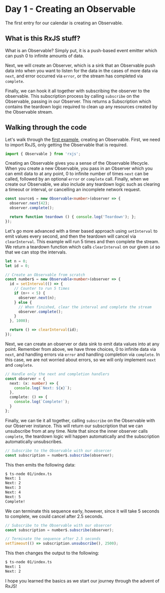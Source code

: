 # Day 1 - Creating an Observable

The first entry for our calendar is creating an Observable. 

## What is this RxJS stuff?

What is an Observable? Simply put, it is a push-based event emitter which can push 0 to infinite amounts of data.  

Next, we will create an Observer, which is a sink that an Observable push data into when you want to listen for the data in the cases of more data via `next`, and error occurred via `error`, or the stream has completed via `complete`.  

Finally, we can hook it all together with subscribing the observer to the observable.  This subscription process by calling `subscribe` on the Observable, passing in our Observer.  This returns a Subscription which contains the teardown logic required to clean up any resources created by the Observable stream.

## Walking through the code

Let's walk through the [first example](index.ts), creating an Observable.  First, we need to import RxJS, only getting the Observable that is required.

```typescript
import { Observable } from 'rxjs';
```

Creating an Observable gives you a sense of the Observable lifecycle. When you create a new Observable, you pass in an Observer which you can emit data to at any point, 0 to infinite number of times `next` can be called, followed by an optional `error` or `complete` call.  Finally, when we create our Observable, we also include any teardown logic such as clearing a timeout or interval, or cancelling an incomplete network request.

```typescript
const source$ = new Observable<number>(observer => {
  observer.next(42);
  observer.complete();

  return function teardown () { console.log('Teardown'); };
});
```

Let's go more advanced with a timer based approach using `setInterval` to emit values every second, and then the teardown will cancel via `clearInterval`.  This example will run 5 times and then complete the stream.  We return a teardown function which calls `clearInterval` on our given `id` so that we can stop the intervals.

```typescript
let n = 0;
let id = 0;

// Create an Observable from scratch
const number$ = new Observable<number>(observer => {
  id = setInterval(() => {
    // Counter to run 5 times
    if (n++ < 5) {
      observer.next(n);
    } else {
      // When finished, clear the interval and complete the stream
      observer.complete();
    }
  }, 1000);

  return () => clearInterval(id);
});
```

Next, we can create an observer or data sink to emit data values into at any point.  Remember from above, we have three choices, 0 to infinite data via `next`, and handling errors via `error` and handling completion via `complete`.  In this case, we are not worried about errors, so we will only implement `next` and `complete`.

```typescript
// Handle only the next and completion handlers
const observer = {
  next: (x: number) => {
    console.log(`Next: ${x}`);
  },
  complete: () => {
    console.log(`Complete!`);
  }
};
```

Finally, we can tie it all together, calling `subscribe` on the Observable with our Observer instance.  This will return our subscription that we can unsubscribe from at any time.  Note that since the inner observer calls `complete`, the teardown logic will happen automatically and the subscription automatically unsubscribes.

```typescript
// Subscribe to the Observable with our obsercer
const subscription = number$.subscribe(observer);
```

This then emits the following data:
```bash
$ ts-node 01/index.ts
Next: 1
Next: 2
Next: 3
Next: 4
Next: 5
Complete!
```

We can terminate this sequence early, however, since it will take 5 seconds to complete, we could cancel after 2.5 seconds.

```typescript
// Subscribe to the Observable with our obsercer
const subscription = number$.subscribe(observer);

// Terminate the sequence after 2.5 seconds
setTimeout(() => subscription.unsubscribe(), 2500);
```

This then changes the output to the following:
```bash
$ ts-node 01/index.ts
Next: 1
Next: 2
```

I hope you learned the basics as we start our journey through the advent of RxJS!
